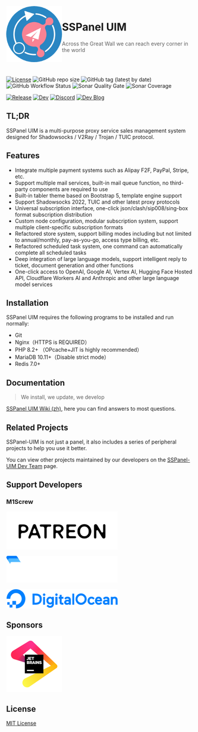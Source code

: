 <img src="public/images/uim-logo-round_192x192.png" alt="logo" width="150" height="150" align="left" />

<h1>SSPanel UIM</h1>

> Across the Great Wall we can reach every corner in the world

<br>
<br>

[![License](https://img.shields.io/github/license/SSPanel-UIM/SSPanel-UIM-Dev?style=flat-square)](https://github.com/SSPanel-UIM/SSPanel-UIM-Dev/blob/dev/LICENSE)
![GitHub repo size](https://img.shields.io/github/repo-size/SSPanel-UIM/SSPanel-UIM-Dev?style=flat-square)
![GitHub tag (latest by date)](https://img.shields.io/github/v/tag/Anankke/SSPanel-Uim?style=flat-square)
![GitHub Workflow Status](https://img.shields.io/github/actions/workflow/status/SSPanel-UIM/SSPanel-UIM-Dev/lint.yml?branch=dev&label=lint&style=flat-square)
![Sonar Quality Gate](https://img.shields.io/sonar/quality_gate/sspanel-uim_SSPanel-Uim-Dev/dev?server=https%3A%2F%2Fsonarcloud.io&style=flat-square)
![Sonar Coverage](https://img.shields.io/sonar/coverage/sspanel-uim_SSPanel-Uim-Dev/dev?server=https%3A%2F%2Fsonarcloud.io&style=flat-square)

[![Release](https://img.shields.io/badge/Telegram-Release-blue?style=flat-square)](https://t.me/sspanel_uim)
[![Dev](https://img.shields.io/badge/Telegram-Dev-blue?style=flat-square)](https://t.me/sspanel_uim_dev)
[![Discord](https://img.shields.io/discord/1049692075085549600?color=5865F2&label=Discord&style=flat-square)](https://discord.gg/A7uFKCvf8V)
[![Dev Blog](https://img.shields.io/badge/Dev-Blog-blue?style=flat-square)](https://blog.sspanel.org)

## TL;DR

SSPanel UIM is a multi-purpose proxy service sales management system designed for Shadowsocks / V2Ray / Trojan / TUIC protocol.

## Features

- Integrate multiple payment systems such as Alipay F2F, PayPal, Stripe, etc.
- Support multiple mail services, built-in mail queue function, no third-party components are required to use
- Built-in tabler theme based on Bootstrap 5, template engine support
- Support Shadowsocks 2022, TUIC and other latest proxy protocols
- Universal subscription interface, one-click json/clash/sip008/sing-box format subscription distribution
- Custom node configuration, modular subscription system, support multiple client-specific subscription formats
- Refactored store system, support billing modes including but not limited to annual/monthly, pay-as-you-go, access type billing, etc.
- Refactored scheduled task system, one command can automatically complete all scheduled tasks
- Deep integration of large language models, support intelligent reply to ticket, document generation and other functions
- One-click access to OpenAI, Google AI, Vertex AI, Hugging Face Hosted API, Cloudflare Workers AI and Anthropic and other large language model services

## Installation

SSPanel UIM requires the following programs to be installed and run normally:

- Git
- Nginx（HTTPS is REQUIRED）
- PHP 8.2+ （OPcache+JIT is highly recommended）
- MariaDB 10.11+（Disable strict mode）
- Redis 7.0+

## Documentation

> We install, we update, we develop

[SSPanel UIM Wiki (zh)](https://wiki.sspanel.org), here you can find answers to most questions.

## Related Projects

SSPanel-UIM is not just a panel, it also includes a series of peripheral projects to help you use it better.

You can view other projects maintained by our developers on the [SSPanel-UIM Dev Team](https://github.com/sspanel-uim) page.

## Support Developers

### M1Screw

<a href="https://www.patreon.com/catdev"><img src=".github/PATREON.png" width="300"></a>

<a href="https://www.vultr.com/?ref=8941355-8H"><img src=".github/vultr.png" width="300"></a>

<a href="https://www.digitalocean.com/?refcode=50f1a3b6244c"><img src=".github/do.png" width="300"></a>


## Sponsors

[![](.github/jetbrains.png)](https://www.jetbrains.com/?from=SSPanel-UIM)

## License

[MIT License](blob/dev/LICENSE)
